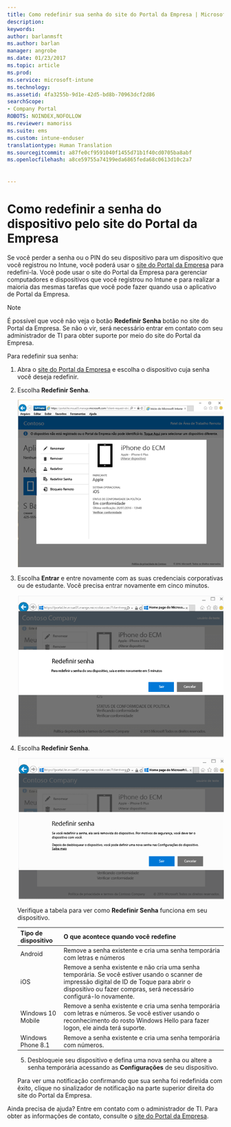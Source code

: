 ```yaml
---
title: Como redefinir sua senha do site do Portal da Empresa | Microsoft Docs
description: 
keywords: 
author: barlanmsft
ms.author: barlan
manager: angrobe
ms.date: 01/23/2017
ms.topic: article
ms.prod: 
ms.service: microsoft-intune
ms.technology: 
ms.assetid: 4fa3255b-9d1e-42d5-bd8b-70963dcf2d86
searchScope:
- Company Portal
ROBOTS: NOINDEX,NOFOLLOW
ms.reviewer: mamoriss
ms.suite: ems
ms.custom: intune-enduser
translationtype: Human Translation
ms.sourcegitcommit: a87fe0cf9591040f1455d71b1f40cd0705ba8abf
ms.openlocfilehash: a8ce59755a74199eda6865feda68c0613d10c2a7


---
```


# <a name="how-to-reset-your-device-passcode-from-the-company-portal-website"></a>Como redefinir a senha do dispositivo pelo site do Portal da Empresa

Se você perder a senha ou o PIN do seu dispositivo para um dispositivo que você registrou no Intune, você poderá usar o [site do Portal da Empresa](http://portal.manage.microsoft.com) para redefini-la. Você pode usar o site do Portal da Empresa para gerenciar computadores e dispositivos que você registrou no Intune e para realizar a maioria das mesmas tarefas que você pode fazer quando usa o aplicativo de Portal da Empresa.

> [!NOTE]
> É possível que você não veja o botão **Redefinir Senha** botão no site do Portal da Empresa. Se não o vir, será necessário entrar em contato com seu administrador de TI para obter suporte por meio do site do Portal da Empresa.

Para redefinir sua senha:

1.  Abra o [site do Portal da Empresa](http://portal.manage.microsoft.com) e escolha o dispositivo cuja senha você deseja redefinir.

2.  Escolha **Redefinir Senha**.

    ![Detalhes do dispositivo com o botão Redefinir Senha](./media/iwp-screen-with-all-options.png)

3.  Escolha **Entrar** e entre novamente com as suas credenciais corporativas ou de estudante. Você precisa entrar novamente em cinco minutos.

    ![Mensagem de redefinição com o botão de saída](./media/iwp-2-sign-out.png)

4.  Escolha **Redefinir Senha**.

    ![Mensagem que explica o que acontece quando você redefine a senha](./media/iwp-3-tap-reset-passcode-after-signin.png)

    Verifique a tabela para ver como **Redefinir Senha** funciona em seu dispositivo.

    |Tipo de dispositivo|O que acontece quando você redefine|
    |------------|-----------|
    |Android|Remove a senha existente e cria uma senha temporária com letras e números|
    |iOS|Remove a senha existente e não cria uma senha temporária. Se você estiver usando o scanner de impressão digital de ID de Toque para abrir o dispositivo ou fazer compras, será necessário configurá-lo novamente.|
    |Windows 10 Mobile|Remove a senha existente e cria uma senha temporária com letras e números. Se você estiver usando o reconhecimento do rosto Windows Hello para fazer logon, ele ainda terá suporte.|
    |Windows Phone 8.1|Remove a senha existente e cria uma senha temporária com números.|

    5.  Desbloqueie seu dispositivo e defina uma nova senha ou altere a senha temporária acessando as **Configurações** de seu dispositivo.

    Para ver uma notificação confirmando que sua senha foi redefinida com êxito, clique no sinalizador de notificação na parte superior direita do site do Portal da Empresa.

Ainda precisa de ajuda? Entre em contato com o administrador de TI. Para obter as informações de contato, consulte o [site do Portal da Empresa](http://portal.manage.microsoft.com).



<!--HONumber=Jan17_HO4-->


